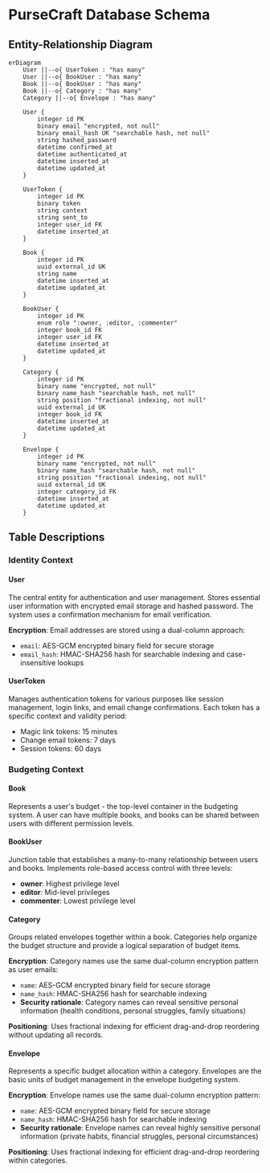 # PurseCraft Database Schema

## Entity-Relationship Diagram

```mermaid
erDiagram
    User ||--o{ UserToken : "has many"
    User ||--o{ BookUser : "has many"
    Book ||--o{ BookUser : "has many"
    Book ||--o{ Category : "has many"
    Category ||--o{ Envelope : "has many"
    
    User {
        integer id PK
        binary email "encrypted, not null"
        binary email_hash UK "searchable hash, not null"
        string hashed_password
        datetime confirmed_at
        datetime authenticated_at
        datetime inserted_at
        datetime updated_at
    }
    
    UserToken {
        integer id PK
        binary token
        string context
        string sent_to
        integer user_id FK
        datetime inserted_at
    }
    
    Book {
        integer id PK
        uuid external_id UK
        string name
        datetime inserted_at
        datetime updated_at
    }
    
    BookUser {
        integer id PK
        enum role ":owner, :editor, :commenter"
        integer book_id FK
        integer user_id FK
        datetime inserted_at
        datetime updated_at
    }
    
    Category {
        integer id PK
        binary name "encrypted, not null"
        binary name_hash "searchable hash, not null"
        string position "fractional indexing, not null"
        uuid external_id UK
        integer book_id FK
        datetime inserted_at
        datetime updated_at
    }
    
    Envelope {
        integer id PK
        binary name "encrypted, not null"
        binary name_hash "searchable hash, not null"
        string position "fractional indexing, not null"
        uuid external_id UK
        integer category_id FK
        datetime inserted_at
        datetime updated_at
    }
```

## Table Descriptions

### Identity Context

#### User

The central entity for authentication and user management. Stores essential user information with encrypted email storage and hashed password. The system uses a confirmation mechanism for email verification.

**Encryption**: Email addresses are stored using a dual-column approach:
- `email`: AES-GCM encrypted binary field for secure storage
- `email_hash`: HMAC-SHA256 hash for searchable indexing and case-insensitive lookups

#### UserToken

Manages authentication tokens for various purposes like session management, login links, and email change confirmations. Each token has a specific context and validity period:
- Magic link tokens: 15 minutes
- Change email tokens: 7 days
- Session tokens: 60 days

### Budgeting Context

#### Book

Represents a user's budget - the top-level container in the budgeting system. A user can have multiple books, and books can be shared between users with different permission levels.

#### BookUser

Junction table that establishes a many-to-many relationship between users and books. Implements role-based access control with three levels:
- **owner**: Highest privilege level
- **editor**: Mid-level privileges
- **commenter**: Lowest privilege level

#### Category

Groups related envelopes together within a book. Categories help organize the budget structure and provide a logical separation of budget items.

**Encryption**: Category names use the same dual-column encryption pattern as user emails:
- `name`: AES-GCM encrypted binary field for secure storage
- `name_hash`: HMAC-SHA256 hash for searchable indexing
- **Security rationale**: Category names can reveal sensitive personal information (health conditions, personal struggles, family situations)

**Positioning**: Uses fractional indexing for efficient drag-and-drop reordering without updating all records.

#### Envelope

Represents a specific budget allocation within a category. Envelopes are the basic units of budget management in the envelope budgeting system.

**Encryption**: Envelope names use the same dual-column encryption pattern:
- `name`: AES-GCM encrypted binary field for secure storage
- `name_hash`: HMAC-SHA256 hash for searchable indexing
- **Security rationale**: Envelope names can reveal highly sensitive personal information (private habits, financial struggles, personal circumstances)

**Positioning**: Uses fractional indexing for efficient drag-and-drop reordering within categories.
